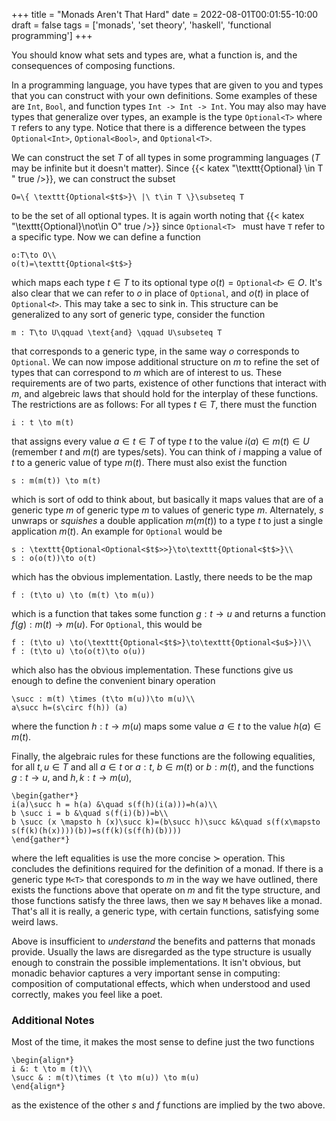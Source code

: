+++
title = "Monads Aren't That Hard"
date = 2022-08-01T00:01:55-10:00
draft = false
tags = ['monads', 'set theory', 'haskell', 'functional programming']
+++


You should know what sets and types are, what a function is, and the consequences of composing functions. 

In a programming language, you have types that are given to you and types that you can construct with your own definitions. Some examples of these are `Int`, `Bool`, and function types `Int -> Int -> Int`. You may also may have types that generalize over types, an example is the type `Optional<T>` where `T` refers to any type. Notice that there is a difference between the types `Optional<Int>`, `Optional<Bool>`, and `Optional<T>`. 

We can construct the set $T$ of all types in some programming languages ($T$ may be infinite but it doesn't matter). Since {{< katex "\texttt{Optional<T>} \in T " true />}}, we can construct the subset 
```katex
O=\{ \texttt{Optional<$t$>}\ |\ t\in T \}\subseteq T
```
to be the set of all optional types. It is again worth noting that {{< katex "\texttt{Optional<T>}\not\in O" true />}} since `Optional<T> ` must have `T` refer to a specific type. Now we can define a function
```katex
o:T\to O\\
o(t)=\texttt{Optional<$t$>}
```
which maps each type $t\in T$ to its optional type $o(t)=\texttt{Optional<$t$>}\in O$. It's also clear that we can refer to $o$ in place of `Optional`, and $o(t)$ in place of $\texttt{Optional<$t$>}$. This may take a sec to sink in. This structure can be generalized to any sort of generic type, consider the function 
```katex
m : T\to U\qquad \text{and} \qquad U\subseteq T
```
that corresponds to a generic type, in the same way $o$ corresponds to `Optional`. We can now impose additional structure on $m$ to refine the set of types that can correspond to $m$ which are of interest to us. These requirements are of two parts, existence of other functions that interact with $m$, and algebreic laws that should hold for the interplay of these functions. The restrictions are as follows: For all types $t\in T$, there must the function
```katex
i : t \to m(t)
```
that assigns every value $a\in t\in T$ of type $t$ to the value $i(a)\in m(t)\in U$ (remember $t$ and $m(t)$ are types/sets). You can think of $i$ mapping a value of $t$ to a generic value of type $m(t)$. There must also exist the function 
```katex
s : m(m(t)) \to m(t)
```
which is sort of odd to think about, but basically it maps values that are of a generic type $m$ of generic type $m$ to values of generic type $m$. Alternately, $s$ unwraps or *squishes* a double application $m(m(t))$ to a type $t$ to just a single application $m(t)$. An example for `Optional` would be
```katex
s : \texttt{Optional<Optional<$t$>>}\to\texttt{Optional<$t$>}\\
s : o(o(t))\to o(t)
```
which has the obvious implementation. Lastly, there needs to be the map 
```katex
f : (t\to u) \to (m(t) \to m(u))
```
which is a function that takes some function $g : t \to u$ and returns a function $f(g) : m(t) \to m(u)$. For `Optional`, this would be
```katex
f : (t\to u) \to(\texttt{Optional<$t$>}\to\texttt{Optional<$u$>})\\
f : (t\to u) \to(o(t)\to o(u))
```
which also has the obvious implementation. These functions give us enough to define the convenient binary operation 
```katex
\succ : m(t) \times (t\to m(u))\to m(u)\\
a\succ h=(s\circ f(h)) (a)
```
where the function $h : t \to m(u)$ maps some value $a\in t$ to the value $h(a)\in m(t)$. 

Finally, the algebraic rules for these functions are the following equalities, for all $t,u\in T$ and all $a \in t$ or $a : t$, $b \in m(t)$ or $b : m(t)$, and the functions $g : t\to u$, and $h,k : t \to m(u)$,
```katex
\begin{gather*}
i(a)\succ h = h(a) &\quad s(f(h)(i(a)))=h(a)\\
b \succ i = b &\quad s(f(i)(b))=b\\
b \succ (x \mapsto h (x)\succ k)=(b\succ h)\succ k&\quad s(f(x\mapsto s(f(k)(h(x))))(b))=s(f(k)(s(f(h)(b))))
\end{gather*}
```
where the left equalities is use the more concise $\succ$ operation. This concludes the definitions required for the definition of a monad. If there is a generic type `M<T>` that coresponds to $m$ in the way we have outlined, there exists the functions above that operate on $m$ and fit the type structure, and those functions satisfy the three laws, then we say `M` behaves like a monad. That's all it is really, a generic type, with certain functions, satisfying some weird laws. 

Above is insufficient to *understand* the benefits and patterns that monads provide. Usually the laws are disregarded as the type structure is usually enough to constrain the possible implementations. It isn't obvious, but monadic behavior captures a very important sense in computing: composition of computational effects, which when understood and used correctly, makes you feel like a poet.



### Additional Notes

Most of the time, it makes the most sense to define just the two functions
```katex
\begin{align*}
i &: t \to m (t)\\
\succ & : m(t)\times (t \to m(u)) \to m(u)
\end{align*}
```
as the existence of the other $s$ and $f$ functions are implied by the two above. 
